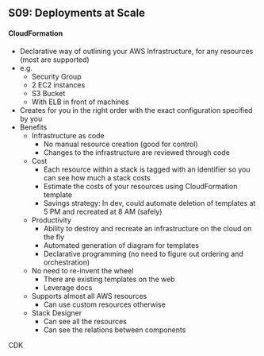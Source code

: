 ## S09: Deployments at Scale

#### CloudFormation

- Declarative way of outlining your AWS Infrastructure, for any resources (most are supported)
- e.g.
  - Security Group
  - 2 EC2 instances
  - S3 Bucket
  - With ELB in front of machines
- Creates for you in the right order with the exact configuration specified by you
- Benefits
  - Infrastructure as code
    - No manual resource creation (good for control)
    - Changes to the infrastructure are reviewed through code
  - Cost
    - Each resource within a stack is tagged with an identifier so you can see how much a stack costs
    - Estimate the costs of your resources using CloudFormation template
    - Savings strategy: In dev, could automate deletion of templates at 5 PM and recreated at 8 AM (safely)
  - Productivity
    - Ability to destroy and recreate an infrastructure on the cloud on the fly
    - Automated generation of diagram for templates
    - Declarative programming (no need to figure out ordering and orchestration)
  - No need to re-invent the wheel
    - There are existing templates on the web
    - Leverage docs
  - Supports almost all AWS resources
    - Can use custom resources otherwise
  - Stack Designer
    - Can see all the resources
    - Can see the relations between components

CDK